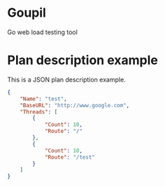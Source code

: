 # Goupil
Go web load testing tool

# Plan description example

This is a JSON plan description example.

```json
{
    "Name": "test",
    "BaseURL": "http://www.google.com",
    "Threads": [
        {
            "Count": 10,
            "Route": "/"
        },
		{
			"Count": 10,
			"Route": "/test"
		}
    ]
}
```
